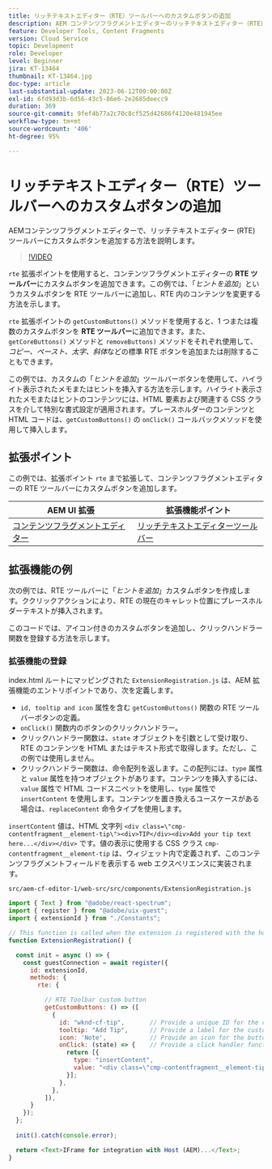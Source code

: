 ```yaml
---
title: リッチテキストエディター（RTE）ツールバーへのカスタムボタンの追加
description: AEM コンテンツフラグメントエディターのリッチテキストエディター（RTE）ツールバーにカスタムボタンを追加する方法を説明します。
feature: Developer Tools, Content Fragments
version: Cloud Service
topic: Development
role: Developer
level: Beginner
jira: KT-13464
thumbnail: KT-13464.jpg
doc-type: article
last-substantial-update: 2023-06-12T00:00:00Z
exl-id: 6fd93d3b-6d56-43c5-86e6-2e2685deecc9
duration: 369
source-git-commit: 9fef4b77a2c70c8cf525d42686f4120e481945ee
workflow-type: tm+mt
source-wordcount: '406'
ht-degree: 95%

---
```


# リッチテキストエディター（RTE）ツールバーへのカスタムボタンの追加

AEMコンテンツフラグメントエディターで、リッチテキストエディター (RTE) ツールバーにカスタムボタンを追加する方法を説明します。

>[!VIDEO](https://video.tv.adobe.com/v/3420768?quality=12&learn=on)

`rte` 拡張ポイントを使用すると、コンテンツフラグメントエディターの **RTE ツールバー**&#x200B;にカスタムボタンを追加できます。この例では、「_ヒントを追加_」というカスタムボタンを RTE ツールバーに追加し、RTE 内のコンテンツを変更する方法を示します。

`rte` 拡張ポイントの `getCustomButtons()` メソッドを使用すると、1 つまたは複数のカスタムボタンを **RTE ツールバー**&#x200B;に追加できます。また、`getCoreButtons()` メソッドと `removeButtons)` メソッドをそれぞれ使用して、_コピー、ペースト、太字、斜体_&#x200B;などの標準 RTE ボタンを追加または削除することもできます。

この例では、カスタムの「_ヒントを追加_」ツールバーボタンを使用して、ハイライト表示されたメモまたはヒントを挿入する方法を示します。ハイライト表示されたメモまたはヒントのコンテンツには、HTML 要素および関連する CSS クラスを介して特別な書式設定が適用されます。プレースホルダーのコンテンツと HTML コードは、`getCustomButtons()` の `onClick()` コールバックメソッドを使用して挿入します。

## 拡張ポイント

この例では、拡張ポイント `rte` まで拡張して、コンテンツフラグメントエディターの RTE ツールバーにカスタムボタンを追加します。

| AEM UI 拡張 | 拡張機能ポイント |
| ------------------------ | --------------------- | 
| [コンテンツフラグメントエディター](https://developer.adobe.com/uix/docs/services/aem-cf-editor/) | [リッチテキストエディターツールバー](https://developer.adobe.com/uix/docs/services/aem-cf-editor/api/rte-toolbar/) |

## 拡張機能の例

次の例では、RTE ツールバーに「_ヒントを追加_」カスタムボタンを作成します。ククリックアクションにより、RTE の現在のキャレット位置にプレースホルダーテキストが挿入されます。

このコードでは、アイコン付きのカスタムボタンを追加し、クリックハンドラー関数を登録する方法を示します。

### 拡張機能の登録

index.html ルートにマッピングされた `ExtensionRegistration.js` は、AEM 拡張機能のエントリポイントであり、次を定義します。

+ `id, tooltip and icon` 属性を含む `getCustomButtons()` 関数の RTE ツールバーボタンの定義。
+ `onClick()` 関数内のボタンのクリックハンドラー。
+ クリックハンドラー関数は、`state` オブジェクトを引数として受け取り、RTE のコンテンツを HTML またはテキスト形式で取得します。ただし、この例では使用しません。
+ クリックハンドラー関数は、命令配列を返します。この配列には、`type` 属性と `value` 属性を持つオブジェクトがあります。コンテンツを挿入するには、`value` 属性で HTML コードスニペットを使用し、`type` 属性で `insertContent` を使用します。コンテンツを置き換えるユースケースがある場合は、`replaceContent` 命令タイプを使用します。

`insertContent` 値は、HTML 文字列 `<div class=\"cmp-contentfragment__element-tip\"><div>TIP</div><div>Add your tip text here...</div></div>` です。値の表示に使用する CSS クラス `cmp-contentfragment__element-tip` は、ウィジェット内で定義されず、このコンテンツフラグメントフィールドを表示する web エクスペリエンスに実装されます。


`src/aem-cf-editor-1/web-src/src/components/ExtensionRegistration.js`

```javascript
import { Text } from "@adobe/react-spectrum";
import { register } from "@adobe/uix-guest";
import { extensionId } from "./Constants";

// This function is called when the extension is registered with the host and runs in an iframe in the Content Fragment Editor browser window.
function ExtensionRegistration() {

  const init = async () => {
    const guestConnection = await register({
      id: extensionId,
      methods: {
        rte: {

          // RTE Toolbar custom button
          getCustomButtons: () => ([
            {
              id: "wknd-cf-tip",       // Provide a unique ID for the custom button
              tooltip: "Add Tip",      // Provide a label for the custom button
              icon: 'Note',            // Provide an icon for the button (see https://spectrum.adobe.com/page/icons/ for a list of available icons)
              onClick: (state) => {    // Provide a click handler function that returns the instructions array with type and value. This example inserts the HTML snippet for TIP content.
                return [{
                  type: "insertContent",
                  value: "<div class=\"cmp-contentfragment__element-tip\"><div>TIP</div><div>Add your tip text here...</div></div>"
                }];
              },
            },
          ]),
      }
    });
  };
  
  init().catch(console.error);

  return <Text>IFrame for integration with Host (AEM)...</Text>;
}
```
